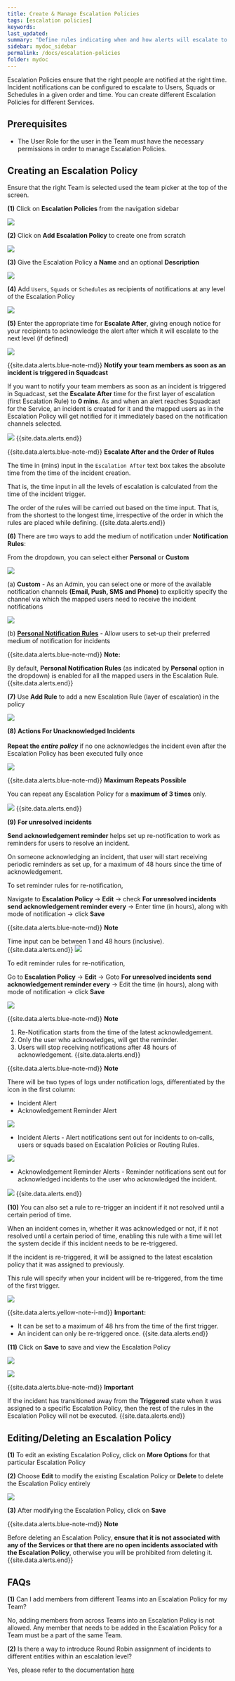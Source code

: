 ```yaml
---
title: Create & Manage Escalation Policies
tags: [escalation policies]
keywords: 
last_updated:
summary: "Define rules indicating when and how alerts will escalate to various Users, Squads and (or) Schedules within your Organization"
sidebar: mydoc_sidebar
permalink: /docs/escalation-policies
folder: mydoc
---
```


Escalation Policies ensure that the right people are notified at the right time. Incident notifications can be configured to escalate to Users, Squads or Schedules in a given order and time. You can create different Escalation Policies for different Services.

## Prerequisites

- The User Role for the user in the Team must have the necessary permissions in order to manage Escalation Policies.

## Creating an Escalation Policy

Ensure that the right Team is selected used the team picker at the top of the screen.

**(1)** Click on **Escalation Policies** from the navigation sidebar

![](images/create_escalation_1.png)

**(2)** Click on **Add Escalation Policy** to create one from scratch

![](images/create_escalation_2.png)

**(3)** Give the Escalation Policy a **Name** and an optional **Description**

![](images/create_escalation_3.png)

**(4)** Add `Users`, `Squads` or `Schedules` as recipients of notifications at any level of the Escalation Policy 

![](images/create_escalation_4.png)

**(5)** Enter the appropriate time for **Escalate After**, giving enough notice for your recipients to acknowledge the alert after which it will escalate to the next level (if defined)

![](images/create_escalation_5.png)

{{site.data.alerts.blue-note-md}}
**Notify your team members as soon as an incident is triggered in Squadcast**

If you want to notify your team members as soon as an incident is triggered in Squadcast, set the **Escalate After** time for the first layer of escalation (first Escalation Rule) to **0 mins**. As and when an alert reaches Squadcast for the Service, an incident is created for it and the mapped users as in the Escalation Policy will get notified for it immediately based on the notification channels selected.

![](images/create_escalation_13.png)
{{site.data.alerts.end}}

{{site.data.alerts.blue-note-md}}
**Escalate After and the Order of Rules**

The time in (mins) input in the `Escalation After` text box takes the absolute time from the time of the incident creation. 

That is, the time input in all the levels of escalation is calculated from the time of the incident trigger.

The order of the rules will be carried out based on the time input. That is, from the shortest to the longest time, irrespective of the order in which the rules are placed while defining.
{{site.data.alerts.end}}

**(6)** There are two ways to add the medium of notification under **Notification Rules**:

From the dropdown, you can select either **Personal** or **Custom**

![](images/create_escalation_6.png)

  (a) **Custom** - As an Admin, you can select one or more of the available notification channels **(Email, Push, SMS and Phone)** to explicitly specify the channel via which the mapped users need to receive the incident notifications

  ![](images/create_escalation_7.png)

  (b) **[Personal Notification Rules](notification-rules)** - Allow users to set-up their preferred medium of notification for incidents

{{site.data.alerts.blue-note-md}}
**Note:**

By default, **Personal Notification Rules** (as indicated by **Personal** option in the dropdown) is enabled for all the mapped users in the Escalation Rule.
{{site.data.alerts.end}}

**(7)** Use **Add Rule** to add a new Escalation Rule (layer of escalation) in the policy 

![](images/create_escalation_8.png)

**(8)** **Actions For Unacknowledged Incidents** <br> <br> **Repeat the _entire policy_** if no one acknowledges the incident even after the Escalation Policy has been executed fully once 

![](images/create_escalation_9.png)

{{site.data.alerts.blue-note-md}}
**Maximum Repeats Possible**

You can repeat any Escalation Policy for a **maximum of 3 times** only.

![](images/create_escalation_12.png)
{{site.data.alerts.end}}

**(9)** **For unresolved incidents**

**Send acknowledgement reminder** helps set up re-notification to work as reminders for users to resolve an incident. 

On someone acknowledging an incident, that user will start receiving periodic reminders as set up, for a maximum of 48 hours since the time of acknowledgement.

To set reminder rules for re-notification,

Navigate to **Escalation Policy** -> **Edit** -> check **For unresolved incidents send acknowledgement reminder every** -> Enter time (in hours), along with mode of notification -> click **Save**

{{site.data.alerts.blue-note-md}}
**Note** 

Time input can be between 1 and 48 hours (inclusive).
{{site.data.alerts.end}}
![](images/escalation_policy_new_1.png)

To edit reminder rules for re-notification,

Go to **Escalation Policy** -> **Edit** -> Goto **For unresolved incidents send acknowledgement reminder every** -> Edit the time (in hours), along with mode of notification -> click **Save**

![](images/escalation_policy_new_1.png)

{{site.data.alerts.blue-note-md}}
**Note**

1. Re-Notification starts from the time of the latest acknowledgement. 
2. Only the user who acknowledges, will get the reminder. 
3. Users will stop receiving notifications after 48 hours of acknowledgement.
{{site.data.alerts.end}}

{{site.data.alerts.blue-note-md}}
**Note**

There will be two types of logs under notification logs, differentiated by the icon in the first column:

- Incident Alert
- Acknowledgement Reminder Alert

![](images/Notification_logs.png)


- Incident Alerts - Alert notifications sent out for incidents to on-calls, users or squads based on Escalation Policies or Routing Rules.

![](images/Incident_alerts.png)

- Acknowledgement Reminder Alerts - Reminder notifications sent out for acknowledged incidents to the user who acknowledged the incident.

![](images/Ack_reminder_alerts.png)
{{site.data.alerts.end}}

**(10)** You can also set a rule to re-trigger an incident if it not resolved until a certain period of time. 

When an incident comes in, whether it was acknowledged or not, if it not resolved until a certain period of time, enabling this rule with a time will let the system decide if this incident needs to be re-triggered. 

If the incident is re-triggered, it will be assigned to the latest escalation policy that it was assigned to previously. 

This rule will specify when your incident will be re-triggered, from the time of the first trigger.

![](images/escalation_policy_new_2.png)

{{site.data.alerts.yellow-note-i-md}}
**Important:**

- It can be set to a maximum of 48 hrs from the time of the first trigger. 
- An incident can only be re-triggered once. 
{{site.data.alerts.end}}

**(11)** Click on **Save** to save and view the Escalation Policy

![](images/create_escalation_10.png)

![](images/create_escalation_11.png)

{{site.data.alerts.blue-note-md}}
**Important**

If the incident has transitioned away from the **Triggered** state when it was assigned to a specific Escalation Policy, then the rest of the rules in the Escalation Policy will not be executed.
{{site.data.alerts.end}}

## Editing/Deleting an Escalation Policy

**(1)** To edit an existing Escalation Policy, click on **More Options** for that particular Escalation Policy

**(2)** Choose **Edit** to modify the existing Escalation Policy or **Delete** to delete the Escalation Policy entirely

![](images/edit_escalation_1.png)

**(3)** After modifying the Escalation Policy, click on **Save**

{{site.data.alerts.blue-note-md}}
**Note**

Before deleting an Escalation Policy, **ensure that it is not associated with any of the Services or that there are no open incidents associated with the Escalation Policy**, otherwise you will be prohibited from deleting it.
{{site.data.alerts.end}}

## FAQs

**(1)** Can I add members from different Teams into an Escalation Policy for my Team?

No, adding members from across Teams into an Escalation Policy is not allowed. Any member that needs to be added in the Escalation Policy for a Team must be a part of the same Team.

**(2)** Is there a way to introduce Round Robin assignment of incidents to different entities within an escalation level?

Yes, please refer to the documentation [here](https://support.squadcast.com/docs/round-robin-advanced-escalations)
